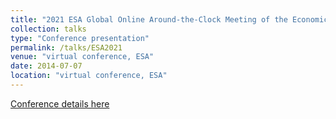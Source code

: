 ```yaml
---
title: "2021 ESA Global Online Around-the-Clock Meeting of the Economic Science Association"
collection: talks
type: "Conference presentation"
permalink: /talks/ESA2021
venue: "virtual conference, ESA"
date: 2014-07-07
location: "virtual conference, ESA"
---
```


[Conference details here](https://www.economicscience.org/page/conference/2021-esa-global-online-around-the-clock-meetings)


